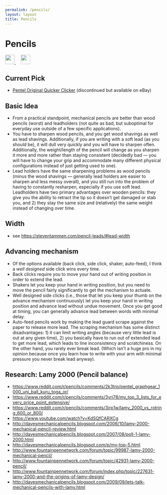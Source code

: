 ```yaml
---
permalink: /pencils/
layout: layout
title: Pencils
---
```


<div class="center">

   <h1>Pencils</h1>
   
   <a href="https://github.com/StevenTammen/steventammen.github.io/edit/master/pages/pencils.md" target="_blank">
     <img src="https://steventammen.github.io/assets/images/GitHub.png" height="30" width="30">
   </a> &nbsp; &nbsp;
   
   <a href="http://prose.io/#StevenTammen/steventammen.github.io/edit/master/pages/pencils.md" target="_blank">
     <img src="https://steventammen.github.io/assets/images/Prose.png" height="30" width="30">
   </a>
   
</div>

## Current Pick

- [Pentel Original Quicker Clicker](http://www.pentel.com/store/quicker-clicker-mechanical-pencil-original-config) (discontinued but available on eBay)

## Basic Idea

- From a practical standpoint, mechanical pencils are better than wood pencils (worst) and leadholders (not quite as bad, but suboptimal for everyday use outside of a few specific applications).
- You have to sharpen wood pencils, and you get wood shavings as well as lead shavings. Additionally, if you are writing with a soft lead (as you should be), it will dull very quickly and you will have to sharpen often. Additionally, the weight/length of the pencil will change as you sharpen it more and more rather than staying consistent (decidedly bad — you will have to change your grip and accommodate many different physical configurations instead of just getting used to one).
- Lead holders have the same sharpening problems as wood pencils (minus the wood shavings — generally lead holders are easier to sharpen and less messy overall), and you still run into the problem of having to constantly resharpen, especially if you use soft lead. Leadholders have two primary advantages over wooden pencils: they give you the ability to retract the tip so it doesn’t get damaged or stab you, and 2) they stay the same size and (relatively) the same weight instead of changing over time.

## Width

- see <https://steventammen.com/pencil-leads/#lead-width>

## Advancing mechanism

- Of the options available (back click, side click, shaker, auto-feed), I think a *well designed* side click wins every time.
- Back clicks require you to move your hand out of writing position in order to extend the lead.
- Shakers let you keep your hand in writing position, but you need to move the pencil fairly significantly to get the mechanism to actuate.
- Well designed side clicks (i.e., those that let you keep your thumb on the advance mechanism continuously) let you keep your hand in writing position and advance lead without undue movement. Once you get good at timing, you can generally advance lead between words with minimal delay.
- Auto-feed pencils work by making the lead guard scrape against the paper to release more lead. The scraping mechanism has some distinct disadvantages: 1) it can limit writing angles (because very little lead is out at any given time), 2) you basically have to run out of extended lead to get more lead, which leads to line inconsistency and scratchiness. On the other hand, you rarely ever break lead. (Which isn't a huge pro in my opinion because once you learn how to write with your arm with minimal pressure you never break lead anyway).


## Research: Lamy 2000 (Pencil balance)

- <https://www.reddit.com/r/pencils/comments/2k3trp/pentel_graphgear_1000_uni_ball_kuru_toga_or/>
- <https://www.reddit.com/r/pencils/comments/3yri78/my_top_3_lists_for_every_price_point_extensive/>
- <https://www.reddit.com/r/pencils/comments/3irp1w/lamy_2000_vs_rotring_600_or_800/>
- <https://www.youtube.com/watch?v=KdSQfCARXCg>
- <http://davesmechanicalpencils.blogspot.com/2006/10/lamy-2000-mechanical-pencil-review.html>
- <http://davesmechanicalpencils.blogspot.com/2007/08/poll-1-lamy-2000.html>
- <http://davesmechanicalpencils.blogspot.com/p/my-top-5.html>
- <http://www.fountainpennetwork.com/forum/topic/99987-lamy-2000-mechanical-pencil/>
- <http://www.fountainpennetwork.com/forum/topic/42931-lamy-2000-pencil/>
- <http://www.fountainpennetwork.com/forum/index.php/topic/227631-lamy-2000-and-the-origins-of-lamy-design/>
- <http://davesmechanicalpencils.blogspot.com/2009/09/lets-talk-mechanical-pencils-with-lamy.html>
